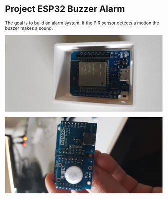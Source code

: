 # Project ESP32 Buzzer Alarm
The goal is to build an alarm system. If the PIR sensor detects a motion the buzzer makes a sound.

![Hardware01](https://raw.githubusercontent.com/achildrenmile/IoTStuff/master/esp32_buzzer_alarm/alarm01.jpg "Picture 1")

![Hardware02](https://raw.githubusercontent.com/achildrenmile/IoTStuff/master/esp32_buzzer_alarm/alarm02.jpg "Picture 2")




